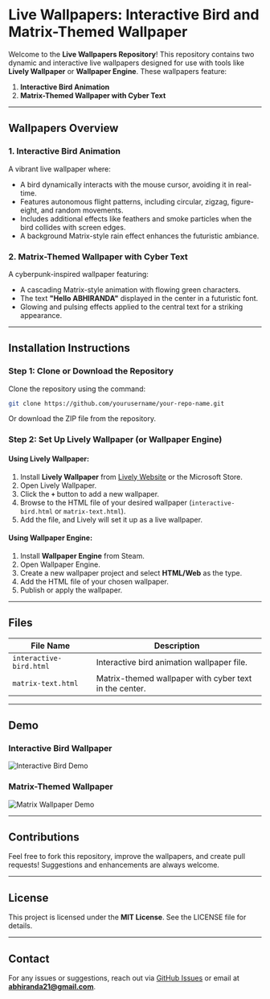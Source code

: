 # Live Wallpapers: Interactive Bird and Matrix-Themed Wallpaper

Welcome to the **Live Wallpapers Repository**! This repository contains two dynamic and interactive live wallpapers designed for use with tools like **Lively Wallpaper** or **Wallpaper Engine**. These wallpapers feature:

1. **Interactive Bird Animation**
2. **Matrix-Themed Wallpaper with Cyber Text**

---

## Wallpapers Overview

### 1. **Interactive Bird Animation**
A vibrant live wallpaper where:
- A bird dynamically interacts with the mouse cursor, avoiding it in real-time.
- Features autonomous flight patterns, including circular, zigzag, figure-eight, and random movements.
- Includes additional effects like feathers and smoke particles when the bird collides with screen edges.
- A background Matrix-style rain effect enhances the futuristic ambiance.

### 2. **Matrix-Themed Wallpaper with Cyber Text**
A cyberpunk-inspired wallpaper featuring:
- A cascading Matrix-style animation with flowing green characters.
- The text **"Hello ABHIRANDA"** displayed in the center in a futuristic font.
- Glowing and pulsing effects applied to the central text for a striking appearance.

---

## Installation Instructions

### Step 1: Clone or Download the Repository
Clone the repository using the command:
```bash
git clone https://github.com/yourusername/your-repo-name.git
```
Or download the ZIP file from the repository.

### Step 2: Set Up Lively Wallpaper (or Wallpaper Engine)

#### Using **Lively Wallpaper**:
1. Install **Lively Wallpaper** from [Lively Website](https://rocksdanister.github.io/lively/) or the Microsoft Store.
2. Open Lively Wallpaper.
3. Click the **`+`** button to add a new wallpaper.
4. Browse to the HTML file of your desired wallpaper (`interactive-bird.html` or `matrix-text.html`).
5. Add the file, and Lively will set it up as a live wallpaper.

#### Using **Wallpaper Engine**:
1. Install **Wallpaper Engine** from Steam.
2. Open Wallpaper Engine.
3. Create a new wallpaper project and select **HTML/Web** as the type.
4. Add the HTML file of your chosen wallpaper.
5. Publish or apply the wallpaper.

---

## Files

| File Name              | Description                                              |
|------------------------|----------------------------------------------------------|
| `interactive-bird.html`| Interactive bird animation wallpaper file.               |
| `matrix-text.html`     | Matrix-themed wallpaper with cyber text in the center.   |

---

## Demo

### Interactive Bird Wallpaper
![Interactive Bird Demo](https://your-image-link-here)

### Matrix-Themed Wallpaper
![Matrix Wallpaper Demo](https://your-image-link-here)

---

## Contributions
Feel free to fork this repository, improve the wallpapers, and create pull requests! Suggestions and enhancements are always welcome.

---

## License
This project is licensed under the **MIT License**. See the LICENSE file for details.

---

## Contact
For any issues or suggestions, reach out via [GitHub Issues](https://github.com/yourusername/your-repo-name/issues) or email at **abhiranda21@gmail.com**.

